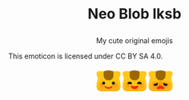 <h1>
<p align="center">
Neo Blob Iksb
</p>
</h1>
<p align="center">
My cute original emojis
</p>

This emoticon is licensed under CC BY SA 4.0.

<p align="center">
<img width="48" height="48" src="./categories/neoblobiksb.svg"/>
<img width="48" height="48" src="./categories/emotions/neoblobiksb_smile.svg"/>
<img width="48" height="48" src="./categories/emotions/neoblobiksb_disappointed.svg"/>
</p>
